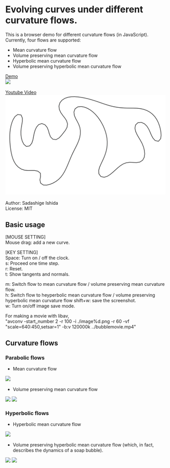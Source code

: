 # Evolving curves under different curvature flows.

This is a browser demo for different curvature flows (in JavaScript).  
Currently, four flows are supported:
* Mean curvature flow 
* Volume preserving mean curvature flow
* Hyperbolic mean curvature flow
* Volume preserving hyperbolic mean curvature flow

[Demo][D]
<a href="https://sadashigeishida.bitbucket.io/curvature_flows/curvature_flows.html">  
<img src="http://i.ytimg.com/vi/pvgPOb8_gvw/0.jp" width="500px">
</a>  

[Youtube Video][Y]
<a href="https://www.youtube.com/watch?v=pvgPOb8_gvw">  
<img src="https://github.com/sdsgisd/curvature_flows/blob/master/evolving_curve.png" width="500px">
</a>  

[Y]:https://www.youtube.com/watch?v=pvgPOb8_gvw
Author: Sadashige Ishida  
License: MIT 

[D]:https://sadashigeishida.bitbucket.io/curvature_flows/curvature_flows.html

## Basic usage  
[MOUSE SETTING]  
Mouse drag: add a new curve.  

[KEY SETTING]  
Space: Turn on / off the clock.  
s: Proceed one time step.  
r: Reset.  
t: Show tangents and normals.  

m: Switch flow to mean curvature flow / volume preserving mean curvature flow.  
h: Switch flow to heyperbolic mean curvature flow / volume preserving hyperbolic mean curvature flow 
shift+w: save the screenshot.  
w: Turn on/off image save mode.  

For making a movie with libav,  
"avconv -start_number 2 -r 100 -i ./image%d.png -r 60 -vf "scale=640:450,setsar=1" -b:v 120000k ../bubblemovie.mp4" 


## Curvature flows
### Parabolic flows

* Mean curvature flow  
<img src="https://latex.codecogs.com/gif.latex?\frac{dx}{dt}=-Hn"/> 

* Volume preserving mean curvature flow  

<img src="https://latex.codecogs.com/gif.latex?\frac{dx}{dt}=\left(-H+\frac{\int_{\partial\Omega}Hds}{\int_{\partial\Omega}ds}\right)n"/> 
<img src="https://latex.codecogs.com/gif.latex?\mbox{where\&space;the\&space;second\&space;term\&space;preserves\&space;the\&space;enclosed\&space;area.}"/>

### Hyperbolic flows

* Hyperbolic mean curvature flow  
<img src="https://latex.codecogs.com/gif.latex?\frac{d^2x}{dt^2}=-Hn"/>  

* Volume preserving hyperbolic mean curvature flow (which, in fact, describes the dynamics of a soap bubble).  
<img src="https://latex.codecogs.com/gif.latex?\frac{d^2x}{dt^2}=(-H+\Delta&space;p)n"/>
<img src="https://latex.codecogs.com/gif.latex?\mbox{where}\&space;p\mbox{\&space;is\&space;a\&space;real\&space;value\&space;such\&space;that\&space;the\&space;enclosed\&space;area}\&space;A\mbox{\&space;satisfies}\&space;\frac{dA}{dt}=0."/>

